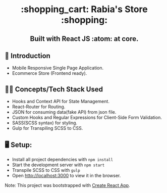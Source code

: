 <h1 align="center"> :shopping_cart: Rabia's Store :shopping: </h1>


<h2 align="center">Built with React JS :atom: at core.</h2>



## :bookmark_tabs: Introduction 
- Mobile Responsive Single Page Application.
- Ecommerce Store (Frontend ready).


## :technologist: Concepts/Tech Stack Used
- Hooks and Context API for State Management.
- React-Router for Routing.
- JSON for consuming data(fake API) from json file.
- Custom Hooks and Regular Expressions for Client-Side Form Validation.
- SASS(SCSS syntax) for styling.
- Gulp for Transpiling SCSS to CSS.

## :desktop_computer: Setup:
- Install all project dependencies with ```npm install```
- Start the development server with ```npm start```
- Transpile SCSS to CSS with ```gulp```
- Open [http://localhost:3000](http://localhost:3000) to view it in the browser.


Note: This project was bootstrapped with [Create React App](https://github.com/facebook/create-react-app).
